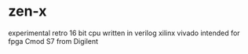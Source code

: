 # zen-x
experimental retro 16 bit cpu written in verilog xilinx vivado intended for fpga Cmod S7 from Digilent
